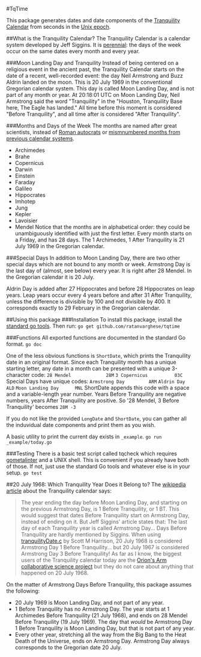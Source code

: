 #TqTime

This package generates dates and date components of the [Tranquility Calendar](http://www.webcitation.org/6WtW38bAU) from seconds in the [Unix epoch](https://en.wikipedia.org/wiki/Unix_time).

##What is the Tranquility Calendar?
The Tranquility Calendar is a calendar system developed by Jeff Siggins. It is [perennial](https://en.wikipedia.org/wiki/Perennial_calendar): the days of the week occur on the same dates every month and every year.

###Moon Landing Day and Tranquility
Instead of being centered on a religious event in the ancient past, the Tranquility Calendar starts on the date of a recent, well-recorded event: the day Neil Armstrong and Buzz Aldrin landed on the moon. This is 20 July 1969 in the conventional Gregorian calendar system. This day is called Moon Landing Day, and is not part of any month or year. At 20:18:01 UTC on Moon Landing Day, Neil Armstrong said the word "Tranquility" in the "Houston, Tranquility Base here, The Eagle has landed." All time before this moment is considered "Before Tranquility", and all time after is considered "After Tranquility". 

###Months and Days of the Week
The months are named after great scientists, instead of [Roman autocrats](https://en.wikipedia.org/wiki/August) or [mismnumbered months from previous calendar systems](https://en.wikipedia.org/wiki/September).
* Archimedes
* Brahe
* Copernicus
* Darwin
* Einstein
* Faraday
* Galileo
* Hippocrates
* Imhotep
* Jung
* Kepler
* Lavoisier
* Mendel
Notice that the months are in alphabetical order: they could be unambiguously identified with just the first letter. Every month starts on a Friday, and has 28 days. The 1 Archimedes, 1 After Tranquility is 21 July 1969 in the Gregorian calendar.

###Special Days
In addition to Moon Landing Day, there are two other special days which are not bound to any month or week. Armstrong Day is the last day of (almost, see below) every year. It is right after 28 Mendel. In the Gregorian calendar it is 20 July.

Aldrin Day is added after 27 Hippocrates and before 28 Hippocrates on leap years. Leap years occur every 4 years before and after 31 After Tranquility, unless the difference is divisible by 100 and not divisible by 400. It corresponds exactly to 29 February in the Gregorian calendar.

##Using this package
###Installation
To install this package, install the [standard go tools](https://golang.org/doc/install). Then run:
`go get github.com/ratanvarghese/tqtime`

###Functions
All exported functions are documented in the standard Go format.
`go doc`

One of the less obvious functions is `ShortDate`, which prints the Tranquility date in an original format. Since each Tranquility month has a unique starting letter, any date in a month can be presented with a unique 3-character code:
`28 Mendel             28M`
`3 Copernicus          03C`
Special Days have unique codes:
`Armstrong Day         ARM`
`Aldrin Day            ALD`
`Moon Landing Day      MNL`
ShortDate appends this code with a space and a variable-length year number. Years Before Tranquility are negative numbers, years After Tranquility are positive. So '28 Mendel, 3 Before Tranquility' becomes
`28M -3` 

If you do not like the provided `LongDate` and `ShortDate`, you can gather all the induvidual date components and print them as you wish.

A basic utility to print the current day exists in `_example`.
`go run _example/today.go`

###Testing
There is a basic test script called tqcheck which requires [gometalinter](https://github.com/alecthomas/gometalinter) and a UNIX shell. This is convenient if you already have both of those. If not, just use the standard Go tools and whatever else is in your setup.
`go test`

##20 July 1968: Which Tranquility Year Does it Belong to?
The [wikipedia article](https://en.wikipedia.org/wiki/Tranquility_Calendar) about the Tranquility calendar says:
> The year ending the day before Moon Landing Day, and starting on the previous Armstrong Day, is 1 Before Tranquility, or 1 BT.
This would suggest that dates Before Tranquility start on Armstrong Day, instead of ending on it. But Jeff Siggins' article states that:
> The last day of each Tranquility year is called Armstrong Day...
Days Before Tranquility are hardly mentioned by Siggins.
When using [tranquilityDate.c](https://www.mithrandir.com/Tranquility/tranquilityDate.c) by Scott M Harrison, 20 July 1968 is considered Armstrong Day 1 Before Tranquility... but 20 July 1967 is considered Armstrong Day 3 Before Tranquility!
As far as I know, the biggest users of the Tranquility calendar today are the [Orion's Arm collaborative science project](https://www.orionsarm.com) but they do not care about anything that happened on 20 July 1968.

On the matter of Armstrong Days Before Tranquility, this package assumes the following:
* 20 July 1969 is Moon Landing Day, and not part of any year.
* 1 Before Tranquility has no Armstrong Day. The year starts at 1 Archimedes Before Tranquility (21 July 1968), and ends on 28 Mendel Before Tranquility (19 July 1969). The day that *would* be Armstrong Day 1 Before Tranquility is Moon Landing Day, but that is not part of any year.
* Every other year, stretching all the way from the Big Bang to the Heat Death of the Universe, ends on Armstrong Day. Armstrong Day always corresponds to the Gregorian date 20 July.
